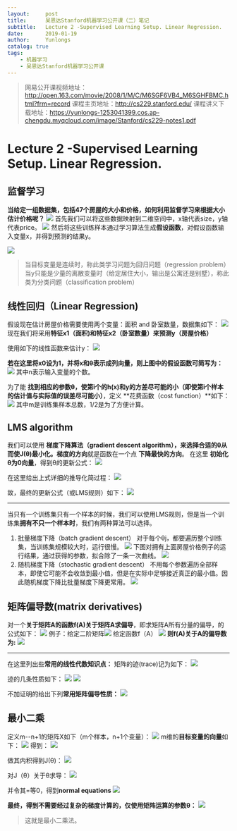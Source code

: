 ```yaml
---
layout:     post
title:      吴恩达Stanford机器学习公开课（二）笔记
subtitle:   Lecture 2 -Supervised Learning Setup. Linear Regression.
date:       2019-01-19
author:     Yunlongs
catalog: true
tags:
    - 机器学习
    - 吴恩达Stanford机器学习公开课
---
```


>网易公开课视频地址：http://open.163.com/movie/2008/1/M/C/M6SGF6VB4_M6SGHFBMC.html?frm=record
课程主页地址：http://cs229.stanford.edu/
课程讲义下载地址：https://yunlongs-1253041399.cos.ap-chengdu.myqcloud.com/image/Stanford/cs229-notes1.pdf


# Lecture 2 -Supervised Learning Setup. Linear Regression.

## 监督学习
**当给定一组数据集，包括47个房屋的大小和价格，如何利用监督学习来根据大小估计价格呢？**
![](https://yunlongs-1253041399.cos.ap-chengdu.myqcloud.com/image/Stanford/stanford-lecture-2-1.jpg)
首先我们可以将这些数据映射到二维空间中，x轴代表size，y轴代表price。
![](https://yunlongs-1253041399.cos.ap-chengdu.myqcloud.com/image/Stanford/stanford-lecture-2-2.jpg)
然后将这些训练样本通过学习算法生成**假设函数**，对假设函数输入变量x，并得到预测的结果y。

![](https://yunlongs-1253041399.cos.ap-chengdu.myqcloud.com/image/Stanford/stanford-lecture-2-3.jpg)

>当目标变量是连续时，称此类学习问题为回归问题（regression problem）
当y只能是少量的离散变量时（给定居住大小，输出是公寓还是别墅），称此类为分类问题（classification problem）

## 线性回归（Linear Regression)
假设现在估计房屋价格需要使用两个变量：面积 and 卧室数量，数据集如下：
![](https://yunlongs-1253041399.cos.ap-chengdu.myqcloud.com/image/Stanford/stanford-lecture-2-4.jpg)
现在我们将采用**特征x1（面积)和特征x2（卧室数量）来预测y（房屋价格）**

使用如下的线性函数来估计y：
![](https://yunlongs-1253041399.cos.ap-chengdu.myqcloud.com/image/Stanford/stanford-lecture-2-5.jpg)

**若在这里将x0设为1，并将x和θ表示成列向量，则上图中的假设函数可简写为：**
![](https://yunlongs-1253041399.cos.ap-chengdu.myqcloud.com/image/Stanford/stanford-lecture-2-6.jpg)
其中n表示输入变量的个数。

为了能 **找到相应的参数θ，使第i个的h(x)和y的方差尽可能的小（即使第i个样本的估计值与实际值的误差尽可能小）**，定义 **花费函数（cost function）**如下：
![](https://yunlongs-1253041399.cos.ap-chengdu.myqcloud.com/image/Stanford/stanford-lecture-2-7.jpg)
其中m是训练集样本总数，1/2是为了方便计算。

## LMS algorithm
我们可以使用 **梯度下降算法（gradient descent algorithm），来选择合适的θ从而使J(θ)最小化。梯度的方向**就是函数在一个点 **下降最快的方向**。
在这里 **初始化θ为0向量**，得到θ的更新公式：
![](https://yunlongs-1253041399.cos.ap-chengdu.myqcloud.com/image/Stanford/stanford-lecture-2-9.jpg)

在这里给出上式详细的推导化简过程：
![](https://yunlongs-1253041399.cos.ap-chengdu.myqcloud.com/image/Stanford/stanford-lecture-2-10.jpg)

故，最终的更新公式（或LMS规则）如下：
![](https://yunlongs-1253041399.cos.ap-chengdu.myqcloud.com/image/Stanford/stanford-lecture-2-11.jpg)

----
当只有一个训练集只有一个样本的时候，我们可以使用LMS规则，但是当一个训练集<strong>拥有不只一个样本时</strong>，我们有两种算法可以选择。

1. 批量梯度下降（batch gradient descent）
对于每个θj，都要遍历整个训练集，当训练集规模较大时，运行很慢。
![](https://yunlongs-1253041399.cos.ap-chengdu.myqcloud.com/image/Stanford/stanford-lecture-2-12.jpg)
下图对拥有上面房屋价格例子的运行结果，通过获得的参数，拟合除了一条一次曲线。
![](https://yunlongs-1253041399.cos.ap-chengdu.myqcloud.com/image/Stanford/stanford-lecture-2-13.jpg)
2. 随机梯度下降（stochastic gradient descent）
不用每个参数遍历全部样本，即使它可能不会收敛到最小值，但是在实际中足够接近真正的最小值。因此随机梯度下降比批量梯度下降更常用。
![](https://yunlongs-1253041399.cos.ap-chengdu.myqcloud.com/image/Stanford/stanford-lecture-2-10.jpg)

## 矩阵偏导数(matrix derivatives)
对一个<strong>关于矩阵A的函数f(A)关于矩阵A求偏导</strong>，即求矩阵A所有分量的偏导，的公式如下：
![](https://yunlongs-1253041399.cos.ap-chengdu.myqcloud.com/image/Stanford/stanford-lecture-2-15.jpg)
例子：给定二阶矩阵![](https://yunlongs-1253041399.cos.ap-chengdu.myqcloud.com/image/Stanford/stanford-lecture-2-16.jpg)
给定函数f（A）
![](https://yunlongs-1253041399.cos.ap-chengdu.myqcloud.com/image/Stanford/stanford-lecture-2-17.jpg)
<strong>则f(A)关于A的偏导数为:</strong>
![](https://yunlongs-1253041399.cos.ap-chengdu.myqcloud.com/image/Stanford/stanford-lecture-2-18.jpg)

-----
在这里列出些<strong>常用的线性代数知识点：</strong>
矩阵的迹(trace)记为如下：
![](https://yunlongs-1253041399.cos.ap-chengdu.myqcloud.com/image/Stanford/stanford-lecture-2-19.jpg)

迹的几条性质如下：
![](https://yunlongs-1253041399.cos.ap-chengdu.myqcloud.com/image/Stanford/stanford-lecutre-2-20.jpg)
![](https://yunlongs-1253041399.cos.ap-chengdu.myqcloud.com/image/Stanford/stanford-lecture-2-21.jpg)

不加证明的给出下列<strong>常用矩阵偏导性质：</strong>
![](https://yunlongs-1253041399.cos.ap-chengdu.myqcloud.com/image/Stanford/stanford-lecture-2-22.jpg)

## 最小二乘
定义m--n+1的矩阵X如下（m个样本，n+1个变量）：
![](https://yunlongs-1253041399.cos.ap-chengdu.myqcloud.com/image/Stanford/stanford-lecture-2-23.jpg)
m维的<strong>目标变量的向量</strong>如下：
![](https://yunlongs-1253041399.cos.ap-chengdu.myqcloud.com/image/Stanford/stanford-lecture-2-24.jpg)
得到：
![](https://yunlongs-1253041399.cos.ap-chengdu.myqcloud.com/image/Stanford/stanford-lecture-2-25.jpg)

做其内积得到J(θ)：
![](https://yunlongs-1253041399.cos.ap-chengdu.myqcloud.com/image/Stanford/stanford-lecture-2-26.jpg)

对J（θ）关于θ求导：
![](https://yunlongs-1253041399.cos.ap-chengdu.myqcloud.com/image/Stanford/stanford-lecture-2-27.jpg)

并令其=等0，得到<strong>normal equations</strong>
![](https://yunlongs-1253041399.cos.ap-chengdu.myqcloud.com/image/Stanford/stanford-lecture-2-28.jpg)

<strong>最终，得到不需要经过复杂的梯度计算的，仅使用矩阵运算的参数θ：</strong>
![](https://yunlongs-1253041399.cos.ap-chengdu.myqcloud.com/image/Stanford/stanford-lecture-2-29.jpg)
>这就是最小二乘法。
